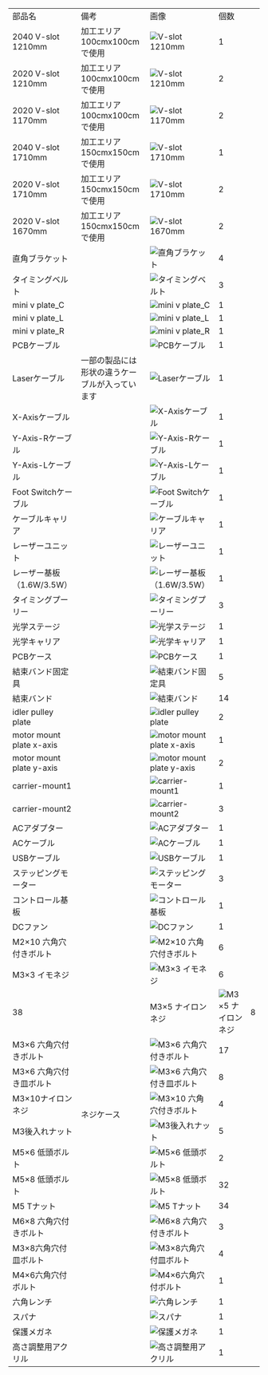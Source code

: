 <table class="packing-list">
<tbody>
<tr>

<td>部品名</td>
<td>備考</td>
<td class="packing-img">画像</td>
<td>個数</td>
</tr>
<tr>
<td>2040 V-slot 1210mm</td>
<td>加工エリア100cmx100cmで使用</td>
<td><img src="./images/14/1.jpg" alt="V-slot 1210mm"></td>
<td>1</td>
</tr>
<tr>
<td>2020 V-slot 1210mm</td>
<td>加工エリア100cmx100cmで使用</td>
<td><img src="./images/14/2.jpg" alt="V-slot 1210mm"></td>
<td>2</td>
</tr>
<tr>
<td>2020 V-slot 1170mm</td>
<td>加工エリア100cmx100cmで使用</td>
<td><img src="./images/14/3.jpg" alt="V-slot 1170mm"></td>
<td>2</td>
</tr>
<tr>
<td>2040 V-slot 1710mm</td>
<td>加工エリア150cmx150cmで使用</td>
<td><img src="./images/14/1.jpg" alt="V-slot 1710mm"></td>
<td>1</td>
</tr>
<tr>
<td>2020 V-slot 1710mm</td>
<td>加工エリア150cmx150cmで使用</td>
<td><img src="./images/14/2.jpg" alt="V-slot 1710mm"></td>
<td>2</td>
</tr>
<tr>
<td>2020 V-slot 1670mm</td>
<td>加工エリア150cmx150cmで使用</td>
<td><img src="./images/14/3.jpg" alt="V-slot 1670mm"></td>
<td>2</td>
</tr>
<tr>
<td>直角ブラケット</td>
<td></td>
<td><img src="./images/14/6.jpg" alt="直角ブラケット"></td>
<td>4</td>
</tr>
<tr>
<td>タイミングベルト</td>
<td></td>
<td><img src="./images/14/8.jpg" alt="タイミングベルト"></td>
<td>3</td>
</tr>
<tr>
<td>mini v plate_C</td>
<td></td>
<td><img src="./images/14/10.jpg" alt="mini v plate_C"></td>
<td>1</td>
</tr>
<tr>
<td>mini v plate_L</td>
<td></td>
<td><img src="./images/14/11.jpg" alt="mini v plate_L"></td>
<td>1</td>
</tr>
<tr>
<td>mini v plate_R</td>
<td></td>
<td><img src="./images/14/12.jpg" alt="mini v plate_R"></td>
<td>1</td>
</tr>
<tr>
<td>PCBケーブル</td>
<td></td>
<td><img src="./images/14/13.jpg" alt="PCBケーブル"></td>
<td>1</td>
</tr>
<tr>
<td>Laserケーブル</td>
<td>一部の製品には形状の違うケーブルが入っています</td>
<td><img src="./images/14/14.jpg" alt="Laserケーブル"></td>
<td>1</td>
</tr>
<tr>
<td>X-Axisケーブル</td>
<td></td>
<td><img src="./images/14/15.jpg" alt="X-Axisケーブル"></td>
<td>1</td>
</tr>
<tr>
<td>Y-Axis-Rケーブル</td>
<td></td>
<td><img src="./images/14/16.jpg" alt="Y-Axis-Rケーブル"></td>
<td>1</td>
</tr>
<tr>
<td>Y-Axis-Lケーブル</td>
<td></td>
<td><img src="./images/14/17.jpg" alt="Y-Axis-Lケーブル"></td>
<td>1</td>
</tr>
<tr>
<td>Foot Switchケーブル</td>
<td></td>
<td><img src="./images/14/18.jpg" alt="Foot Switchケーブル"></td>
<td>1</td>
</tr>
<tr>
<td>ケーブルキャリア</td>
<td></td>
<td><img src="./images/14/49.jpg" alt="ケーブルキャリア"></td>
<td>1</td>
</tr>
<tr>
<td>レーザーユニット</td>
<td></td>
<td><img src="./images/14/19.jpg" alt="レーザーユニット"></td>
<td>1</td>
</tr>
<tr>
<td>レーザー基板（1.6W/3.5W）</td>
<td></td>
<td><img src="./images/14/48.jpg" alt="レーザー基板（1.6W/3.5W）"></td>
<td>1</td>
</tr>
<tr>
<td>タイミングプーリー</td>
<td></td>
<td><img src="./images/14/20.jpg" alt="タイミングプーリー"></td>
<td>3</td>
</tr>
<tr>
<td>光学ステージ</td>
<td></td>
<td><img src="./images/14/21.jpg" alt="光学ステージ"></td>
<td>1</td>
</tr>
<tr>
<td>光学キャリア</td>
<td></td>
<td><img src="./images/14/22.jpg" alt="光学キャリア"></td>
<td>1</td>
</tr>
<tr>
<td>PCBケース</td>
<td></td>
<td><img src="./images/14/23.jpg" alt="PCBケース"></td>
<td>1</td>
</tr>
<tr>
<td>結束バンド固定具</td>
<td></td>
<td><img src="./images/14/24.jpg" alt="結束バンド固定具"></td>
<td>5</td>
</tr>
<tr>
<td>結束バンド</td>
<td></td>
<td><img src="./images/14/25.jpg" alt="結束バンド"></td>
<td>14</td>
</tr>
<tr>
<td>idler pulley plate</td>
<td></td>
<td><img src="./images/14/26.jpg" alt="idler pulley plate"></td>
<td>2</td>
</tr>
<tr>
<td>motor mount plate x-axis</td>
<td></td>
<td><img src="./images/14/27.jpg" alt="motor mount plate x-axis"></td>
<td>1</td>
</tr>
<tr>
<td>motor mount plate y-axis</td>
<td></td>
<td><img src="./images/14/28.jpg" alt="motor mount plate y-axis"></td>
<td>2</td>
</tr>
<tr>
<td>carrier-mount1</td>
<td></td>
<td><img src="./images/14/51.jpg" alt="carrier-mount1"></td>
<td>1</td>
</tr>
<tr>
<td>carrier-mount2</td>
<td></td>
<td><img src="./images/14/50.jpg" alt="carrier-mount2"></td>
<td>3</td>
</tr>
<tr>
<td>ACアダプター</td>
<td></td>
<td><img src="./images/14/29.jpg" alt="ACアダプター"></td>
<td>1</td>
</tr>
<tr>
<td>ACケーブル</td>
<td></td>
<td><img src="./images/14/30.jpg" alt="ACケーブル"></td>
<td>1</td>
</tr>
<tr>
<td>USBケーブル</td>
<td></td>
<td><img src="./images/14/31.jpg" alt="USBケーブル"></td>
<td>1</td>
</tr>
<tr>
<td>ステッピングモーター</td>
<td></td>
<td><img src="./images/14/32.jpg" alt="ステッピングモーター"></td>
<td>3</td>
</tr>
<tr>
<td>コントロール基板</td>
<td></td>
<td><img src="./images/14/33.jpg" alt="コントロール基板"></td>
<td>1</td>
</tr>
<tr>
<td>DCファン</td>
<td></td>
<td><img src="./images/14/34.jpg" alt="DCファン"></td>
<td>1</td>
</tr>
<tr>
<td>M2&times;10 六角穴付きボルト</td>
<td rowspan="13">ネジケース</td>
<td><img src="./images/14/35.jpg" alt="M2&times;10 六角穴付きボルト"></td>
<td>6</td>
</tr>
<tr>
<td>M3&times;3 イモネジ</td>
<td><img src="./images/14/36.jpg" alt="M3&times;3 イモネジ"></td>
<td>6</td>
</tr>
<tr>
<td>38</td>
<td>M3&times;5 ナイロンネジ</td>
<td><img src="./images/14/37.jpg" alt="M3&times;5 ナイロンネジ"></td>
<td>8</td>
</tr>
<tr>
<td>M3&times;6 六角穴付きボルト</td>
<td><img src="./images/14/38.jpg" alt="M3&times;6 六角穴付きボルト"></td>
<td>17</td>
</tr>
<tr>
<td>M3&times;6 六角穴付き皿ボルト</td>
<td><img src="./images/14/39.jpg" alt="M3&times;6 六角穴付き皿ボルト"></td>
<td>8</td>
</tr>
<tr>
<td>M3×10ナイロンネジ</td>
<td><img src="./images/14/40.jpg" alt="M3&times;10 六角穴付きボルト"></td>
<td>4</td>
</tr>
<tr>
<td>M3後入れナット</td>
<td><img src="./images/14/41.jpg" alt="M3後入れナット"></td>
<td>5</td>
</tr>
<tr>
<td>M5&times;6 低頭ボルト</td>
<td><img src="./images/14/44.jpg" alt="M5&times;6 低頭ボルト"></td>
<td>2</td>
</tr>
<tr>
<td>M5&times;8 低頭ボルト</td>
<td><img src="./images/14/45.jpg" alt="M5&times;8 低頭ボルト"></td>
<td>32</td>
</tr>
<tr>
<td>M5 Tナット</td>
<td><img src="./images/14/46.jpg" alt="M5 Tナット"></td>
<td>34</td>
</tr>
<tr>
<td>M6&times;8 六角穴付きボルト</td>
<td><img src="./images/14/47.jpg" alt="M6&times;8 六角穴付きボルト"></td>
<td>3</td>
</tr>
<tr>
<td>M3&times;8六角穴付皿ボルト</td>
<td><img src="./images/14/56.jpg" alt="M3&times;8六角穴付皿ボルト"></td>
<td>4</td>
</tr>
<tr>
<td>M4&times;6六角穴付ボルト</td>
<td><img src="./images/14/57.jpg" alt="M4&times;6六角穴付ボルト"></td>
<td>1</td>
</tr>
<tr>
<td>六角レンチ</td>
<td></td>
<td><img src="./images/14/52.jpg" alt="六角レンチ"></td>
<td>1</td>
</tr>
<tr>
<td>スパナ</td>
<td></td>
<td><img src="./images/14/53.jpg" alt="スパナ"></td>
<td>1</td>
</tr>
<tr>
<td>保護メガネ</td>
<td></td>
<td><img src="./images/14/54.jpg" alt="保護メガネ"></td>
<td>1</td>
</tr>
<tr>
<td>高さ調整用アクリル</td>
<td></td>
<td><img src="./images/14/55.jpg" alt="高さ調整用アクリル"></td>
<td>1</td>
</tr>
</tbody>
</table>
